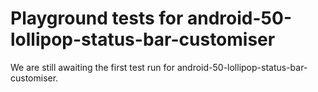 # Playground tests for android-50-lollipop-status-bar-customiser
We are still awaiting the first test run for android-50-lollipop-status-bar-customiser.
